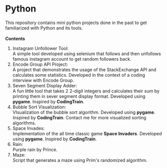 # Python
This repository contains mini python projects done in the past to get familiarized with Python and its tools.
<br>
<br>
<strong>Contents</strong>
<ol>
   <li>
      Instagram Unfollower Tool:
      <br>
      A simple tool developed using selenium that follows and then unfollows famous instagram account to get random followers back.
   </li>
   <li>
      Encode Group API Project:
      <br>
      A project that demonstrates the usage of the StackExchange API and calculates some statistics. Developed in the context of a coding interview with Encode Group.
   </li>
   <li>
      Seven Segment Display Adder:
      <br>
      A fun little tool that takes 2 2-digit integers and calculates their sum by printing them in sever segment display format. Developed using <strong>pygame</strong>. Inspired by <strong>CodingTrain</strong>.
   </li>
   <li>
      Bubble Sort Visualization:
      <br>
      VIsualization of the bubble sort algorithm. Developed using <strong>pygame</strong>. Inspired by <strong>CodingTrain</strong>. Contact me for more visualized sorting algorithms.
   </li>
   <li>
      Space Invades:
      <br>
      Implementation of the all time classic game <strong>Space Invaders</strong>. Developed using <strong>pygame</strong>. Inspired by <strong>CodingTrain</strong>.
   </li>
   <li>
      Rain:
      <br>
      Purple rain by Prince.
   </li>
   <li>
      Maze:
      <br>
      Script that generates a maze using Prim's randomized algorithm.
   </li>
 </ol>
